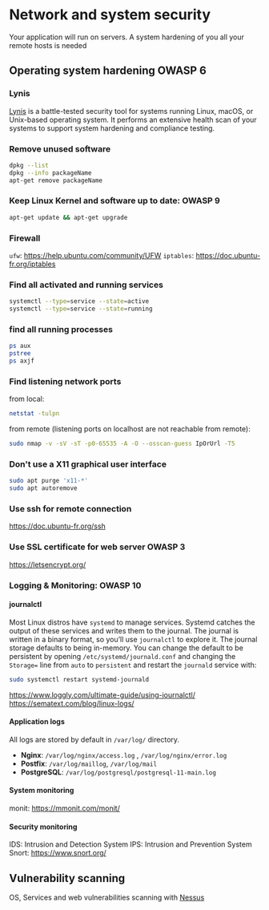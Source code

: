 # Network and system security

Your application will run on servers.
A system hardening of you all your remote hosts is needed

## Operating system hardening OWASP 6

### Lynis

[Lynis](https://cisofy.com/lynis/) is a battle-tested security tool for systems running Linux, macOS, or Unix-based operating system. It performs an extensive health scan of your systems to support system hardening and compliance testing.

### Remove unused software

```zsh
dpkg --list
dpkg --info packageName
apt-get remove packageName
```

### Keep Linux Kernel and software up to date: OWASP 9

```zsh
apt-get update && apt-get upgrade
```

### Firewall

`ufw`: https://help.ubuntu.com/community/UFW
`iptables`: https://doc.ubuntu-fr.org/iptables

### Find all activated and running services

```zsh
systemctl --type=service --state=active
systemctl --type=service --state=running
```

### find all running processes

```zsh
ps aux
pstree
ps axjf
```

### Find listening network ports

from local:

```zsh
netstat -tulpn
```

from remote (listening ports on localhost are not reachable from remote):

```zsh
sudo nmap -v -sV -sT -p0-65535 -A -O --osscan-guess IpOrUrl -T5
```

### Don't use a X11 graphical user interface

```zsh
sudo apt purge 'x11-*'
sudo apt autoremove
```

### Use ssh for remote connection

https://doc.ubuntu-fr.org/ssh

### Use SSL certificate for web server OWASP 3

https://letsencrypt.org/

### Logging & Monitoring: OWASP 10

#### journalctl

Most Linux distros have `systemd` to manage services. Systemd catches the output of these services and writes them to the journal. The journal is written in a binary format, so you’ll use `journalctl` to explore it.
The journal storage defaults to being in-memory. You can change the default to be persistent by opening `/etc/systemd/journald.conf` and changing the `Storage=` line from `auto` to `persistent` and restart the `journald` service with:

```zsh
sudo systemctl restart systemd-journald
```

https://www.loggly.com/ultimate-guide/using-journalctl/  
https://sematext.com/blog/linux-logs/

#### Application logs

All logs are stored by default in `/var/log/` directory.

- **Nginx**: `/var/log/nginx/access.log` , `/var/log/nginx/error.log`
- **Postfix**: `/var/log/maillog`, `/var/log/mail`
- **PostgreSQL**: `/var/log/postgresql/postgresql-11-main.log`

#### System monitoring

monit: https://mmonit.com/monit/

#### Security monitoring

IDS: Intrusion and Detection System
IPS: Intrusion and Prevention System
Snort: https://www.snort.org/

## Vulnerability scanning

OS, Services and web vulnerabilities scanning with [Nessus](https://fr.tenable.com/products/nessus?tns_redirect=true)
